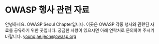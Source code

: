 # OWASP 행사 관련 자료
안녕하세요. OWASP Seoul Chapter입니다.
이곳은 OWASP 각종 행사와 관련된 자료를 공유하기 위한 곳입니다.
궁금한 사항이 있으시면 아래 연락처로 문의하여 주시기 바랍니다.
youngjae.jeon@owasp.org
